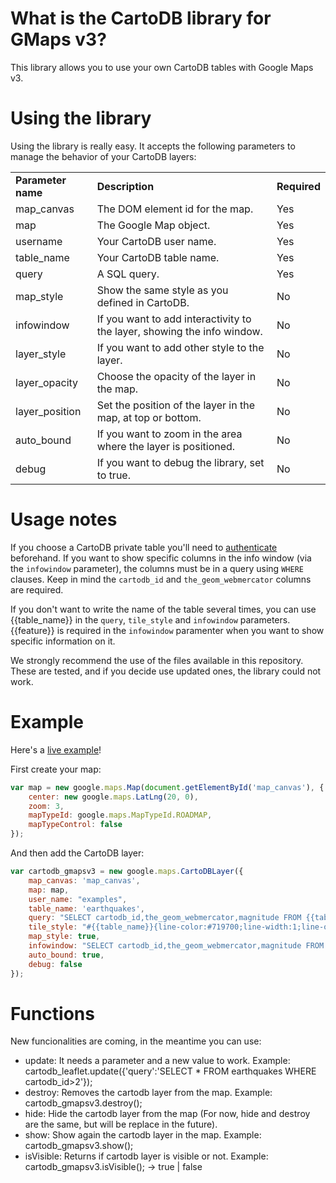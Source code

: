 # What is the CartoDB library for GMaps v3?

This library allows you to use your own CartoDB tables with Google Maps v3.

# Using the library

Using the library is really easy. It accepts the following parameters to manage the behavior of your CartoDB layers:

<table>
<tr>
<td><b>Parameter name</b></td>
<td><b>Description</b></td>
<td><b>Required</b></td>
</tr>

<tr>
<td>map_canvas</td>
<td>The DOM element id for the map.</td>
<td>Yes</td>
</tr>

<tr>
<td>map</td>
<td>The Google Map object.</td>
<td>Yes</td>
</tr>

<tr>
<td>username</td>
<td>Your CartoDB user name.</td>
<td>Yes</td>
</tr>

<tr>
<td>table_name</td>
<td>Your CartoDB table name.</td>
<td>Yes</td>
</tr>

<tr>
<td>query</td>
<td>A SQL query.</td>
<td>Yes</td>
</tr>

<tr>
<td>map_style</td>
<td>Show the same style as you defined in CartoDB.</td>
<td>No</td>
</tr>

<tr>
<td>infowindow</td>
<td>If you want to add interactivity to the layer, showing the info window.</td>
<td>No</td>
</tr>

<tr>
<td>layer_style</td>
<td>If you want to add other style to the layer.</td>
<td>No</td>
</tr>

<tr>
<td>layer_opacity</td>
<td>Choose the opacity of the layer in the map.</td>
<td>No</td>
</tr>

<tr>
<td>layer_position</td>
<td>Set the position of the layer in the map, at top or bottom.</td>
<td>No</td>
</tr>

<tr>
<td>auto_bound</td>
<td>If you want to zoom in the area where the layer is positioned.</td>
<td>No</td>
</tr>

<tr>
<td>debug</td>
<td>If you want to debug the library, set to true.</td>
<td>No</td>
</tr>

</table>

# Usage notes

If you choose a CartoDB private table you'll need to [authenticate](http://developers.cartodb.com/api/authentication.html) beforehand. If you want to show specific columns in the info window (via the `infowindow` parameter), the columns must be in a query using `WHERE` clauses. Keep in mind the `cartodb_id` and `the_geom_webmercator` columns are required.

If you don't want to write the name of the table several times, you can use {{table_name}} in the `query`, `tile_style` and `infowindow` parameters. {{feature}} is required in the `infowindow` paramenter when you want to show specific information on it.

We strongly recommend the use of the files available in this repository. These are tested, and if you decide use updated ones, the library could not work.

# Example

Here's a [live example](http://vizzuality.github.com/cartodb-gmapsv3/)!

First create your map:

```javascript
var map = new google.maps.Map(document.getElementById('map_canvas'), {
    center: new google.maps.LatLng(20, 0),
    zoom: 3,
    mapTypeId: google.maps.MapTypeId.ROADMAP,
    mapTypeControl: false
});
```

And then add the CartoDB layer:

```javascript
var cartodb_gmapsv3 = new google.maps.CartoDBLayer({
    map_canvas: 'map_canvas',
    map: map,
    user_name: "examples",
    table_name: 'earthquakes',
    query: "SELECT cartodb_id,the_geom_webmercator,magnitude FROM {{table_name}}",
    tile_style: "#{{table_name}}{line-color:#719700;line-width:1;line-opacity:0.6;polygon-opacity:0.6;}",
    map_style: true,
    infowindow: "SELECT cartodb_id,the_geom_webmercator,magnitude FROM {{table_name}} WHERE cartodb_id={{feature}}",
    auto_bound: true,
    debug: false
});
```

# Functions

New funcionalities are coming, in the meantime you can use:

* update: It needs a parameter and a new value to work. Example: cartodb_leaflet.update({'query':'SELECT * FROM earthquakes WHERE cartodb_id>2'});
* destroy: Removes the cartodb layer from the map. Example: cartodb_gmapsv3.destroy();
* hide: Hide the cartodb layer from the map (For now, hide and destroy are the same, but will be replace in the future).
* show: Show again the cartodb layer in the map. Example: cartodb_gmapsv3.show();
* isVisible: Returns if cartodb layer is visible or not. Example: cartodb_gmapsv3.isVisible(); -> true | false